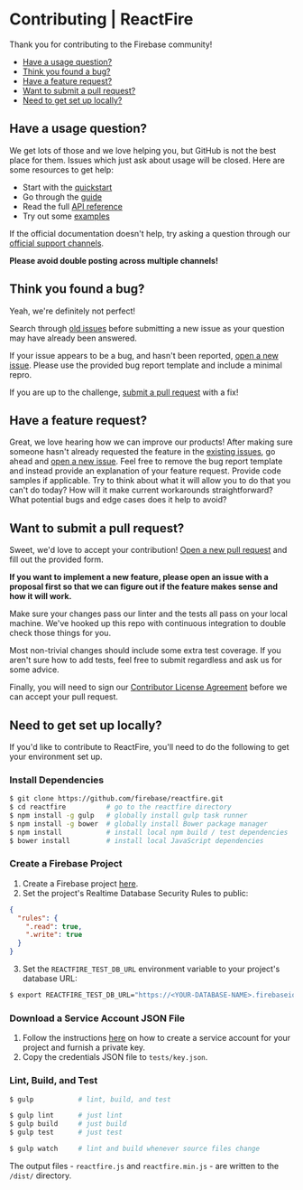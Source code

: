 # Contributing | ReactFire

Thank you for contributing to the Firebase community!

 - [Have a usage question?](#question)
 - [Think you found a bug?](#issue)
 - [Have a feature request?](#feature)
 - [Want to submit a pull request?](#submit)
 - [Need to get set up locally?](#local-setup)


## <a name="question"></a>Have a usage question?

We get lots of those and we love helping you, but GitHub is not the best place for them. Issues
which just ask about usage will be closed. Here are some resources to get help:

- Start with the [quickstart](../docs/quickstart.md)
- Go through the [guide](../docs/guide.md)
- Read the full [API reference](../docs/reference.md)
- Try out some [examples](../examples/README.md)

If the official documentation doesn't help, try asking a question through our
[official support channels](https://firebase.google.com/support/).

**Please avoid double posting across multiple channels!**


## <a name="issue"></a>Think you found a bug?

Yeah, we're definitely not perfect!

Search through [old issues](https://github.com/firebase/reactfire/issues) before submitting a new
issue as your question may have already been answered.

If your issue appears to be a bug, and hasn't been reported,
[open a new issue](https://github.com/firebase/reactfire/issues/new). Please use the provided bug
report template and include a minimal repro.

If you are up to the challenge, [submit a pull request](#submit) with a fix!


## <a name="feature"></a>Have a feature request?

Great, we love hearing how we can improve our products! After making sure someone hasn't already
requested the feature in the [existing issues](https://github.com/firebase/reactfire/issues), go
ahead and [open a new issue](https://github.com/firebase/reactfire/issues/new). Feel free to remove
the bug report template and instead provide an explanation of your feature request. Provide code
samples if applicable. Try to think about what it will allow you to do that you can't do today? How
will it make current workarounds straightforward? What potential bugs and edge cases does it help to
avoid?


## <a name="submit"></a>Want to submit a pull request?

Sweet, we'd love to accept your contribution! [Open a new pull request](https://github.com/firebase/reactfire/pull/new/master)
and fill out the provided form.

**If you want to implement a new feature, please open an issue with a proposal first so that we can
figure out if the feature makes sense and how it will work.**

Make sure your changes pass our linter and the tests all pass on your local machine. We've hooked
up this repo with continuous integration to double check those things for you.

Most non-trivial changes should include some extra test coverage. If you aren't sure how to add
tests, feel free to submit regardless and ask us for some advice.

Finally, you will need to sign our [Contributor License Agreement](https://cla.developers.google.com/about/google-individual)
before we can accept your pull request.


## <a name="local-setup"></a>Need to get set up locally?

If you'd like to contribute to ReactFire, you'll need to do the following to get your environment
set up.

### Install Dependencies

```bash
$ git clone https://github.com/firebase/reactfire.git
$ cd reactfire          # go to the reactfire directory
$ npm install -g gulp   # globally install gulp task runner
$ npm install -g bower  # globally install Bower package manager
$ npm install           # install local npm build / test dependencies
$ bower install         # install local JavaScript dependencies
```

### Create a Firebase Project

1. Create a Firebase project [here](https://console.firebase.google.com).
2. Set the project's Realtime Database Security Rules to public:

```json
{
  "rules": {
    ".read": true,
    ".write": true
  }
}
```

3. Set the `REACTFIRE_TEST_DB_URL` environment variable to your project's database URL:

```bash
$ export REACTFIRE_TEST_DB_URL="https://<YOUR-DATABASE-NAME>.firebaseio.com"
```

### Download a Service Account JSON File

1. Follow the instructions [here](https://firebase.google.com/docs/server/setup#add_firebase_to_your_app)
on how to create a service account for your project and furnish a private key.
2. Copy the credentials JSON file to `tests/key.json`.

### Lint, Build, and Test

```bash
$ gulp           # lint, build, and test

$ gulp lint      # just lint
$ gulp build     # just build
$ gulp test      # just test

$ gulp watch     # lint and build whenever source files change
```

The output files - `reactfire.js` and `reactfire.min.js` - are written to the `/dist/` directory.
